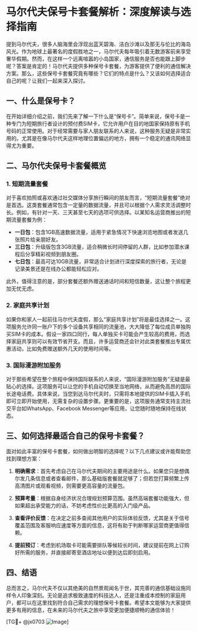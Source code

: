 # 马尔代夫保号卡套餐解析：深度解读与选择指南

提到马尔代夫，很多人脑海里会浮现出蓝天碧海、洁白沙滩以及那无与伦比的海岛风光。作为地球上最著名的度假胜地之一，马尔代夫每年吸引着无数游客前来享受奢华假期。然而，在这样一个远离喧嚣的小岛国家，通信服务是否也能跟上脚步呢？答案是肯定的！马尔代夫提供多种保号卡套餐，为游客提供了便利的通信解决方案。那么，这些保号卡套餐究竟有哪些？它们的特点是什么？又该如何选择适合自己的呢？让我们一起来深入探讨。

## 一、什么是保号卡？

在开始详细介绍之前，我们先来了解一下什么是“保号卡”。简单来说，保号卡是一种专门为短期旅行者设计的预付费SIM卡，它允许用户在目的地国家保持原有手机号码的正常使用。对于经常需要与家人朋友联系的人来说，这种服务无疑是非常实用的。尤其是在像马尔代夫这样地理位置偏远的地方，拥有一个稳定的通讯网络显得尤为重要。

## 二、马尔代夫保号卡套餐概览

### 1. 短期流量套餐

对于喜欢拍照或喜欢通过社交媒体分享旅行瞬间的朋友而言，“短期流量套餐”绝对是首选。这类套餐通常包含一定量的数据流量，并且可以根据个人需求灵活调整时长。例如，有针对一天、三天甚至七天的选项可供选择。以某知名运营商推出的短期流量套餐为例：

- **一日包**：包含1GB高速数据流量，适用于紧急情况下快速浏览地图或者发送几张照片给亲朋好友。
- **三日包**：升级版包含3GB流量，适合稍微长时间停留的人群，比如参加潜水课程后分享精彩视频到朋友圈。
- **七日包**：最高可达10GB流量，非常适合计划进行深度探索的旅行者，无论是记录美景还是在线办公都能轻松应对。

此外，值得注意的是，部分套餐还额外赠送通话时间和短信数量，这让整个旅程更加无忧无虑。

### 2. 家庭共享计划

如果你和家人一起前往马尔代夫度假，那么“家庭共享计划”将是最佳选择之一。这项服务允许同一账户下的多个设备共享相同的流量池，大大降低了每位成员单独购买SIM卡的成本。假设一家四口同行，每人单独买卡可能会产生较高的费用，而选择家庭共享则可以有效节省开支。而且，许多运营商还会针对此类套餐推出专属优惠活动，比如免费赠送额外几天的使用时间等。

### 3. 国际漫游附加服务

对于那些希望在整个旅程中保持国际联系的人来说，“国际漫游附加服务”无疑是最贴心的选择。这项服务可以让您的手机自动切换至当地网络，从而避免高昂的国际长途电话费。具体来说，当您到达马尔代夫时，只需将本地提供的SIM卡插入手机即可立即开始使用，无需复杂的设置步骤。更重要的是，这项服务通常支持主流社交平台如WhatsApp、Facebook Messenger等应用，让您随时随地保持在线状态。

## 三、如何选择最适合自己的保号卡套餐？

面对如此丰富的保号卡套餐，如何做出明智的选择呢？以下几点建议或许能帮助您找到理想方案：

1. **明确需求**：首先考虑自己在马尔代夫期间的主要用途是什么。如果您只是想偶尔发几条信息或者查看邮件，那么基础版套餐就足够了；但若您打算频繁上传高清图片或观看视频，则需要更高容量的流量包。

2. **预算考量**：根据自身经济状况合理规划预算范围。虽然高端套餐功能强大，但如果超出承受能力的话，不妨考虑性价比更高的入门级产品。

3. **查看评价反馈**：在决定之前多查阅其他用户的实际体验反馈，尤其是关于信号覆盖范围及客服响应速度等方面的信息，这将有助于判断哪家运营商更值得信赖。

4. **提前预订**：考虑到机场取卡可能需要排队等候较长时间，建议提前在网上订购好所需的服务，并直接邮寄至酒店地址以便到达后即刻启用。

## 四、结语

总而言之，马尔代夫不仅以其绝美的自然景观闻名于世，其完善的通信基础设施同样令人印象深刻。无论是追求极致速度的科技达人，还是注重成本控制的家庭用户，都可以在这里找到符合自己需求的理想保号卡套餐。希望本文能够为大家提供更多有用的信息，在未来的马尔代夫之旅中享受更加便捷顺畅的通信体验！

[TG💪+ @jx0703 ![Image](https://github.com/user-attachments/assets/dbca1d08-cadb-493c-b0ec-ad6f7a83f270)]